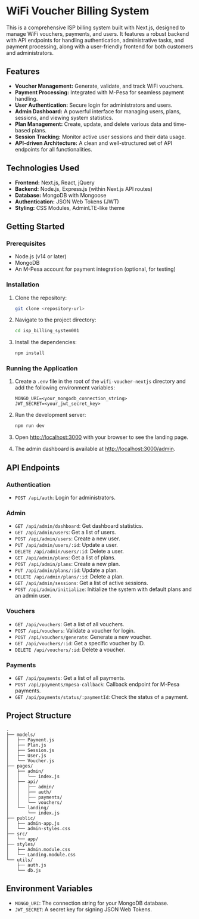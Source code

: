 # WiFi Voucher Billing System

This is a comprehensive ISP billing system built with Next.js, designed to manage WiFi vouchers, payments, and users. It features a robust backend with API endpoints for handling authentication, administrative tasks, and payment processing, along with a user-friendly frontend for both customers and administrators.

## Features

-   **Voucher Management:** Generate, validate, and track WiFi vouchers.
-   **Payment Processing:** Integrated with M-Pesa for seamless payment handling.
-   **User Authentication:** Secure login for administrators and users.
-   **Admin Dashboard:** A powerful interface for managing users, plans, sessions, and viewing system statistics.
-   **Plan Management:** Create, update, and delete various data and time-based plans.
-   **Session Tracking:** Monitor active user sessions and their data usage.
-   **API-driven Architecture:** A clean and well-structured set of API endpoints for all functionalities.

## Technologies Used

-   **Frontend:** Next.js, React, jQuery
-   **Backend:** Node.js, Express.js (within Next.js API routes)
-   **Database:** MongoDB with Mongoose
-   **Authentication:** JSON Web Tokens (JWT)
-   **Styling:** CSS Modules, AdminLTE-like theme

## Getting Started

### Prerequisites

-   Node.js (v14 or later)
-   MongoDB
-   An M-Pesa account for payment integration (optional, for testing)

### Installation

1.  Clone the repository:
    ```bash
    git clone <repository-url>
    ```
2.  Navigate to the project directory:
    ```bash
    cd isp_billing_system001
    ```
3.  Install the dependencies:
    ```bash
    npm install
    ```

### Running the Application

1.  Create a `.env` file in the root of the `wifi-voucher-nextjs` directory and add the following environment variables:

    ```
    MONGO_URI=<your_mongodb_connection_string>
    JWT_SECRET=<your_jwt_secret_key>
    ```

2.  Run the development server:
    ```bash
    npm run dev
    ```

3.  Open [http://localhost:3000](http://localhost:3000) with your browser to see the landing page.
4.  The admin dashboard is available at [http://localhost:3000/admin](http://localhost:3000/admin).

## API Endpoints

### Authentication

-   `POST /api/auth`: Login for administrators.

### Admin

-   `GET /api/admin/dashboard`: Get dashboard statistics.
-   `GET /api/admin/users`: Get a list of users.
-   `POST /api/admin/users`: Create a new user.
-   `PUT /api/admin/users/:id`: Update a user.
-   `DELETE /api/admin/users/:id`: Delete a user.
-   `GET /api/admin/plans`: Get a list of plans.
-   `POST /api/admin/plans`: Create a new plan.
-   `PUT /api/admin/plans/:id`: Update a plan.
-   `DELETE /api/admin/plans/:id`: Delete a plan.
-   `GET /api/admin/sessions`: Get a list of active sessions.
-   `POST /api/admin/initialize`: Initialize the system with default plans and an admin user.

### Vouchers

-   `GET /api/vouchers`: Get a list of all vouchers.
-   `POST /api/vouchers`: Validate a voucher for login.
-   `POST /api/vouchers/generate`: Generate a new voucher.
-   `GET /api/vouchers/:id`: Get a specific voucher by ID.
-   `DELETE /api/vouchers/:id`: Delete a voucher.

### Payments

-   `GET /api/payments`: Get a list of all payments.
-   `POST /api/payments/mpesa-callback`: Callback endpoint for M-Pesa payments.
-   `GET /api/payments/status/:paymentId`: Check the status of a payment.

## Project Structure

```
.
├── models/
│   ├── Payment.js
│   ├── Plan.js
│   ├── Session.js
│   ├── User.js
│   └── Voucher.js
├── pages/
│   ├── admin/
│   │   └── index.js
│   ├── api/
│   │   ├── admin/
│   │   ├── auth/
│   │   ├── payments/
│   │   └── vouchers/
│   └── landing/
│       └── index.js
├── public/
│   ├── admin-app.js
│   └── admin-styles.css
├── src/
│   └── app/
├── styles/
│   ├── Admin.module.css
│   └── Landing.module.css
└── utils/
    ├── auth.js
    └── db.js
```

## Environment Variables

-   `MONGO_URI`: The connection string for your MongoDB database.
-   `JWT_SECRET`: A secret key for signing JSON Web Tokens.
